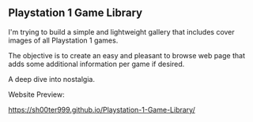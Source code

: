 ## Playstation 1 Game Library

I'm trying to build a simple and lightweight gallery that includes cover images of all Playstation 1 games.

The objective is to create an easy and pleasant to browse web page that adds some additional information per game if desired. 

A deep dive into nostalgia.


Website Preview: 

https://sh00ter999.github.io/Playstation-1-Game-Library/
